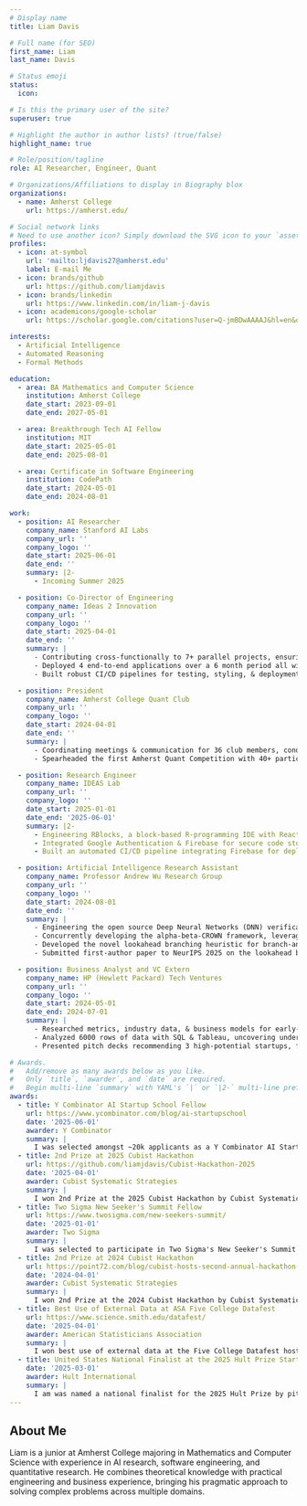 ```yaml
---
# Display name
title: Liam Davis

# Full name (for SEO)
first_name: Liam
last_name: Davis

# Status emoji
status:
  icon: 

# Is this the primary user of the site?
superuser: true

# Highlight the author in author lists? (true/false)
highlight_name: true

# Role/position/tagline
role: AI Researcher, Engineer, Quant

# Organizations/Affiliations to display in Biography blox
organizations:
  - name: Amherst College
    url: https://amherst.edu/

# Social network links
# Need to use another icon? Simply download the SVG icon to your `assets/media/icons/` folder.
profiles:
  - icon: at-symbol
    url: 'mailto:ljdavis27@amherst.edu'
    label: E-mail Me
  - icon: brands/github
    url: https://github.com/liamjdavis
  - icon: brands/linkedin
    url: https://www.linkedin.com/in/liam-j-davis
  - icon: academicons/google-scholar
    url: https://scholar.google.com/citations?user=Q-jmBDwAAAAJ&hl=en&oi=sra

interests:
  - Artificial Intelligence
  - Automated Reasoning
  - Formal Methods

education:
  - area: BA Mathematics and Computer Science
    institution: Amherst College
    date_start: 2023-09-01
    date_end: 2027-05-01

  - area: Breakthrough Tech AI Fellow
    institution: MIT
    date_start: 2025-05-01
    date_end: 2025-08-01

  - area: Certificate in Software Engineering
    institution: CodePath
    date_start: 2024-05-01
    date_end: 2024-08-01

work:
  - position: AI Researcher
    company_name: Stanford AI Labs
    company_url: ''
    company_logo: ''
    date_start: 2025-06-01
    date_end: ''
    summary: |2-
      - Incoming Summer 2025

  - position: Co-Director of Engineering
    company_name: Ideas 2 Innovation
    company_url: ''
    company_logo: ''
    date_start: 2025-04-01
    date_end: ''
    summary: |
      - Contributing cross-functionally to 7+ parallel projects, ensuring high code quality & best practices in a team of 25
      - Deployed 4 end-to-end applications over a 6 month period all with 90%+ code coverage and automated deployment pipelines
      - Built robust CI/CD pipelines for testing, styling, & deployment, using 2000+ GitHub Actions minutes over 3 months

  - position: President
    company_name: Amherst College Quant Club
    company_url: ''
    company_logo: ''
    date_start: 2024-04-01
    date_end: ''
    summary: |
      - Coordinating meetings & communication for 36 club members, conducting weekly C++ review sessions and trading games
      - Spearheaded the first Amherst Quant Competition with 40+ participants, developing a live trading platform in C++ that executed 10k+ trades in real time

  - position: Research Engineer
    company_name: IDEAS Lab
    company_url: ''
    company_logo: ''
    date_start: 2025-01-01
    date_end: '2025-06-01'
    summary: |2-
      - Engineering RBlocks, a block-based R-programming IDE with React & Firebase for 200+ intro statistics students each year
      - Integrated Google Authentication & Firebase for secure code storage & retrieval for hundreds of users
      - Built an automated CI/CD pipeline integrating Firebase for deployment, ensuring seamless updates & scalability

  - position: Artificial Intelligence Research Assistant
    company_name: Professor Andrew Wu Research Group
    company_url: ''
    company_logo: ''
    date_start: 2024-08-01
    date_end: ''
    summary: |
      - Engineering the open source Deep Neural Networks (DNN) verification framework Marabou with C++ & Python
      - Concurrently developing the alpha-beta-CROWN framework, leveraging Pytorch’s CUDA acceleration for parallelization
      - Developed the novel lookahead branching heuristic for branch-and-bound, improving verification time by up to 30%
      - Submitted first-author paper to NeurIPS 2025 on the lookahead branching heuristic to improve branch-and-bound

  - position: Business Analyst and VC Extern
    company_name: HP (Hewlett Packard) Tech Ventures
    company_url: ''
    company_logo: ''
    date_start: 2024-05-01
    date_end: 2024-07-01
    summary: |
      - Researched metrics, industry data, & business models for early-stage AI startups, identifying KPIs, OKRs & market trends
      - Analyzed 6000 rows of data with SQL & Tableau, uncovering underlying time-series trends to guide long-term investments
      - Presented pitch decks recommending 3 high-potential startups, facilitating informed investment due diligence

# Awards.
#   Add/remove as many awards below as you like.
#   Only `title`, `awarder`, and `date` are required.
#   Begin multi-line `summary` with YAML's `|` or `|2-` multi-line prefix and indent 2 spaces below.
awards:
  - title: Y Combinator AI Startup School Fellow 
    url: https://www.ycombinator.com/blog/ai-startupschool
    date: '2025-06-01'
    awarder: Y Combinator
    summary: |
      I was selected amongst ~20k applicants as a Y Combinator AI Startup School fellow that led to the opportunity to meet people like Satya Nadella, Fei Fei Li, Andrej Karpathy, and John Jumper.
  - title: 2nd Prize at 2025 Cubist Hackathon
    url: https://github.com/liamjdavis/Cubist-Hackathon-2025
    date: '2025-04-01'
    awarder: Cubist Systematic Strategies
    summary: |
      I won 2nd Prize at the 2025 Cubist Hackathon by Cubist Systematic Strategies and Point72, making me the only every two-time winner of the Cubist Hackathon. I built an advanced data visualization tool for NYC congestion data that serves as an all-in-one EDA playground, as well as streams live data for anomaly detection.  
  - title: Two Sigma New Seeker's Summit Fellow
    url: https://www.twosigma.com/new-seekers-summit/
    date: '2025-01-01'
    awarder: Two Sigma
    summary: |
      I was selected to participate in Two Sigma's New Seeker's Summit to engage with quant developers and researchers at Two Sigma and learn about the firm.
  - title: 2nd Prize at 2024 Cubist Hackathon
    url: https://point72.com/blog/cubist-hosts-second-annual-hackathon-in-new-york/
    date: '2024-04-01'
    awarder: Cubist Systematic Strategies
    summary: |
      I won 2nd Prize at the 2024 Cubist Hackathon by Cubist Systematic Strategies and Point72 as the only first year undergrad invited amongst Masters and PhD students. For the hackathon, I built Vendor Map, an end-to-end web application that streams live NYC foot traffic data and combines it with game theory principles to optimally allocate food vendors across the city.
  - title: Best Use of External Data at ASA Five College Datafest
    url: https://www.science.smith.edu/datafest/
    date: '2025-04-01'
    awarder: American Statisticians Association
    summary: |
      I won best use of external data at the Five College Datafest hosted by the American Statisticians Association the same week I won the 2025 Cubist Hackathon. It was not a bad weekend.
  - title: United States National Finalist at the 2025 Hult Prize Startup Pitch Challenge
    date: '2025-03-01'
    awarder: Hult International
    summary: |
      I am was named a national finalist for the 2025 Hult Prize by pitching TalentNexus, an personalized AI onboarding experience to go from new hire to high performer.
---
```


## About Me

Liam is a junior at Amherst College majoring in Mathematics and Computer Science with experience in AI research, software engineering, and quantitative research. He combines theoretical knowledge with practical engineering
and business experience, bringing his pragmatic approach to solving complex problems across multiple domains.